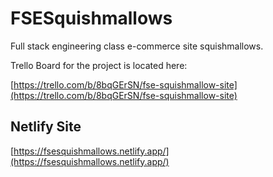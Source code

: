 # FSESquishmallows
Full stack engineering class e-commerce site squishmallows.

Trello Board for the project is located here:

[https://trello.com/b/8bqGErSN/fse-squishmallow-site](https://trello.com/b/8bqGErSN/fse-squishmallow-site)

## Netlify Site
[https://fsesquishmallows.netlify.app/](https://fsesquishmallows.netlify.app/)